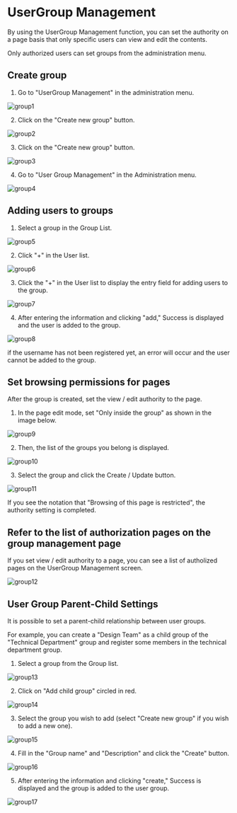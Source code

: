 # UserGroup Management

By using the UserGroup Management function, you can set the authority on a page basis that only specific users can view and edit the contents.

Only authorized users can set groups from the administration menu.

## Create group

1. Go to "UserGroup Management" in the administration menu.

<img :src="$withBase('/assets/images/group1.png')" alt="group1">

2. Click on the "Create new group" button.

<img :src="$withBase('/assets/images/group2.png')" alt="group2">

3. Click on the "Create new group" button.

<img :src="$withBase('/assets/images/group3.png')" alt="group3">

4. Go to "User Group Management" in the Administration menu.

<img :src="$withBase('/assets/images/group4.png')" alt="group4">

## Adding users to groups

1. Select a group in the Group List.

<img :src="$withBase('/assets/images/group5.png')" alt="group5">

2. Click "+" in the User list.

<img :src="$withBase('/assets/images/group6.png')" alt="group6">

3. Click the "+" in the User list to display the entry field for adding users to the group.

<img :src="$withBase('/assets/images/group7.png')" alt="group7">

4. After entering the information and clicking "add," Success is displayed and the user is added to the group.

<img :src="$withBase('/assets/images/group8.png')" alt="group8">

if the username has not been registered yet, an error will occur and the user cannot be added to the group.

## Set browsing permissions for pages

After the group is created, set the view / edit authority to the page.

1. In the page edit mode, set "Only inside the group" as shown in the image below.

<img :src="$withBase('/assets/images/group9.png')" alt="group9">

2. Then, the list of the groups you belong is displayed.

<img :src="$withBase('/assets/images/group10.png')" alt="group10">

3. Select the group and click the Create / Update button.

<img :src="$withBase('/assets/images/group11.png')" alt="group11">

If you see the notation that "Browsing of this page is restricted", the authority setting is completed.

## Refer to the list of authorization pages on the group management page

If you set view / edit authority to a page, you can see a list of autholized pages on the UserGroup Management screen.

<img :src="$withBase('/assets/images/group12.png')" alt="group12">

## User Group Parent-Child Settings

It is possible to set a parent-child relationship between user groups.

For example, you can create a "Design Team" as a child group of the "Technical Department" group and register some members in the technical department group.

1. Select a group from the Group list.

<img :src="$withBase('/assets/images/group13.png')" alt="group13">

2. Click on "Add child group" circled in red.

<img :src="$withBase('/assets/images/group14.png')" alt="group14">

3. Select the group you wish to add (select "Create new group" if you wish to add a new one).

<img :src="$withBase('/assets/images/group15.png')" alt="group15">

4. Fill in the "Group name" and "Description" and click the "Create" button.

<img :src="$withBase('/assets/images/group16.png')" alt="group16">

5. After entering the information and clicking "create," Success is displayed and the group is added to the user group.

<img :src="$withBase('/assets/images/group17.png')" alt="group17">
